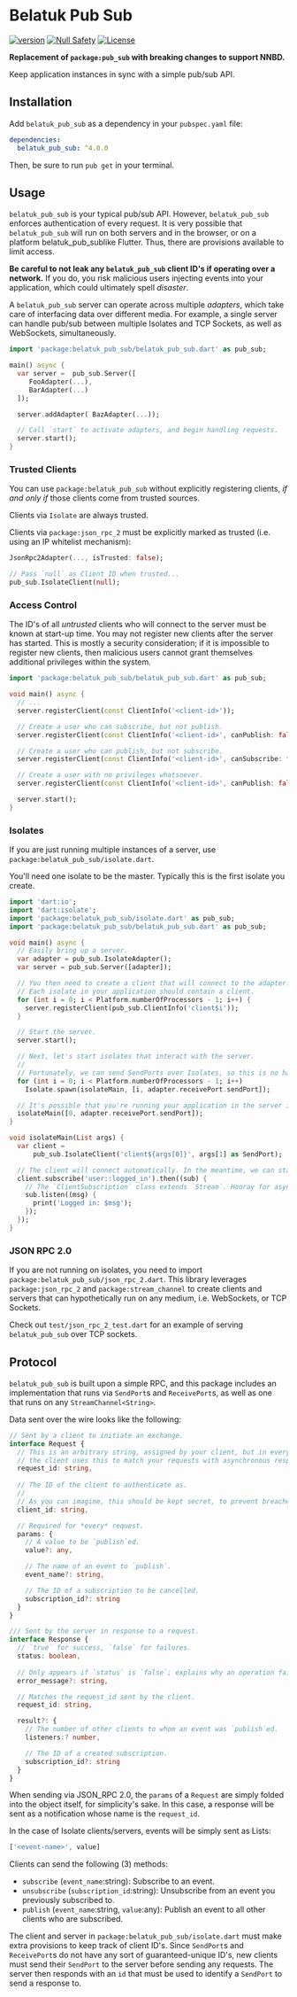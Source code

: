 # Belatuk Pub Sub

[![version](https://img.shields.io/badge/pub-v4.0.1-brightgreen)](https://pub.dartlang.org/packages/belatuk_pub_sub)
[![Null Safety](https://img.shields.io/badge/null-safety-brightgreen)](https://dart.dev/null-safety)
[![License](https://img.shields.io/github/license/dart-backend/belatuk-common-utilities)](https://github.com/dart-backend/belatuk-common-utilities/packages/pub_sub/LICENSE)

**Replacement of `package:pub_sub` with breaking changes to support NNBD.**

Keep application instances in sync with a simple pub/sub API.

## Installation

Add `belatuk_pub_sub` as a dependency in your `pubspec.yaml` file:

```yaml
dependencies:
  belatuk_pub_sub: ^4.0.0
```

Then, be sure to run `pub get` in your terminal.

## Usage

`belatuk_pub_sub` is your typical pub/sub API. However, `belatuk_pub_sub` enforces authentication of every
request. It is very possible that `belatuk_pub_sub` will run on both servers and in the browser,
or on a platform belatuk_pub_sublike Flutter. Thus, there are provisions available to limit
access.

**Be careful to not leak any `belatuk_pub_sub` client ID's if operating over a network.**
If you do, you risk malicious users injecting events into your application, which
could ultimately spell *disaster*.

A `belatuk_pub_sub` server can operate across multiple *adapters*, which take care of interfacing data over different
media. For example, a single server can handle pub/sub between multiple Isolates and TCP Sockets, as well as
WebSockets, simultaneously.

```dart
import 'package:belatuk_pub_sub/belatuk_pub_sub.dart' as pub_sub;

main() async {
  var server =  pub_sub.Server([
     FooAdapter(...),
     BarAdapter(...)
  ]);

  server.addAdapter( BazAdapter(...));

  // Call `start` to activate adapters, and begin handling requests.
  server.start();
}
```

### Trusted Clients

You can use `package:belatuk_pub_sub` without explicitly registering
clients, *if and only if* those clients come from trusted sources.

Clients via `Isolate` are always trusted.

Clients via `package:json_rpc_2` must be explicitly marked
as trusted (i.e. using an IP whitelist mechanism):

```dart
JsonRpc2Adapter(..., isTrusted: false);

// Pass `null` as Client ID when trusted...
pub_sub.IsolateClient(null);
```

### Access Control

The ID's of all *untrusted* clients who will connect to the server must be known at start-up time.
You may not register new clients after the server has started. This is mostly a security consideration;
if it is impossible to register new clients, then malicious users cannot grant themselves additional
privileges within the system.

```dart
import 'package:belatuk_pub_sub/belatuk_pub_sub.dart' as pub_sub;

void main() async {
  // ...
  server.registerClient(const ClientInfo('<client-id>'));

  // Create a user who can subscribe, but not publish.
  server.registerClient(const ClientInfo('<client-id>', canPublish: false));

  // Create a user who can publish, but not subscribe.
  server.registerClient(const ClientInfo('<client-id>', canSubscribe: false));

  // Create a user with no privileges whatsoever.
  server.registerClient(const ClientInfo('<client-id>', canPublish: false, canSubscribe: false));

  server.start();
}
```

### Isolates

If you are just running multiple instances of a server,
use `package:belatuk_pub_sub/isolate.dart`.

You'll need one isolate to be the master. Typically this is the first isolate you create.

```dart
import 'dart:io';
import 'dart:isolate';
import 'package:belatuk_pub_sub/isolate.dart' as pub_sub;
import 'package:belatuk_pub_sub/belatuk_pub_sub.dart' as pub_sub;

void main() async {
  // Easily bring up a server.
  var adapter = pub_sub.IsolateAdapter();
  var server = pub_sub.Server([adapter]);

  // You then need to create a client that will connect to the adapter.
  // Each isolate in your application should contain a client.
  for (int i = 0; i < Platform.numberOfProcessors - 1; i++) {
    server.registerClient(pub_sub.ClientInfo('client$i'));
  }

  // Start the server.
  server.start();

  // Next, let's start isolates that interact with the server.
  //
  // Fortunately, we can send SendPorts over Isolates, so this is no hassle.
  for (int i = 0; i < Platform.numberOfProcessors - 1; i++)
    Isolate.spawn(isolateMain, [i, adapter.receivePort.sendPort]);

  // It's possible that you're running your application in the server isolate as well:
  isolateMain([0, adapter.receivePort.sendPort]);
}

void isolateMain(List args) {
  var client =
      pub_sub.IsolateClient('client${args[0]}', args[1] as SendPort);

  // The client will connect automatically. In the meantime, we can start subscribing to events.
  client.subscribe('user::logged_in').then((sub) {
    // The `ClientSubscription` class extends `Stream`. Hooray for asynchrony!
    sub.listen((msg) {
      print('Logged in: $msg');
    });
  });
}

```

### JSON RPC 2.0

If you are not running on isolates, you need to import
`package:belatuk_pub_sub/json_rpc_2.dart`. This library leverages `package:json_rpc_2` and
`package:stream_channel` to create clients and servers that can hypothetically run on any
medium, i.e. WebSockets, or TCP Sockets.

Check out `test/json_rpc_2_test.dart` for an example of serving `belatuk_pub_sub` over TCP sockets.

## Protocol

`belatuk_pub_sub` is built upon a simple RPC, and this package includes
an implementation that runs via `SendPort`s and `ReceivePort`s, as
well as one that runs on any `StreamChannel<String>`.

Data sent over the wire looks like the following:

```typescript
// Sent by a client to initiate an exchange.
interface Request {
  // This is an arbitrary string, assigned by your client, but in every case,
  // the client uses this to match your requests with asynchronous responses.
  request_id: string,
  
  // The ID of the client to authenticate as.
  // 
  // As you can imagine, this should be kept secret, to prevent breaches.
  client_id: string,

  // Required for *every* request.
  params: {
    // A value to be `publish`ed.
    value?: any,

    // The name of an event to `publish`.
    event_name?: string,

    // The ID of a subscription to be cancelled.
    subscription_id?: string
  }
}

/// Sent by the server in response to a request.
interface Response {
  // `true` for success, `false` for failures.
  status: boolean,
  
  // Only appears if `status` is `false`; explains why an operation failed.
  error_message?: string,

  // Matches the request_id sent by the client.
  request_id: string,

  result?: {
    // The number of other clients to whom an event was `publish`ed.
    listeners:? number,

    // The ID of a created subscription.
    subscription_id?: string
  }
}
```

When sending via JSON_RPC 2.0, the `params` of a `Request` are simply folded into the object
itself, for simplicity's sake. In this case, a response will be sent as a notification whose
name is the `request_id`.

In the case of Isolate clients/servers, events will be simply sent as Lists:

```dart
['<event-name>', value]
```

Clients can send the following (3) methods:

* `subscribe` (`event_name`:string): Subscribe to an event.
* `unsubscribe` (`subscription_id`:string): Unsubscribe from an event you previously subscribed to.
* `publish` (`event_name`:string, `value`:any): Publish an event to all other clients who are subscribed.

The client and server in `package:belatuk_pub_sub/isolate.dart` must make extra
provisions to keep track of client ID's. Since `SendPort`s and `ReceivePort`s
do not have any sort of guaranteed-unique ID's, new clients must send their
`SendPort` to the server before sending any requests. The server then responds
with an `id` that must be used to identify a `SendPort` to send a response to.
